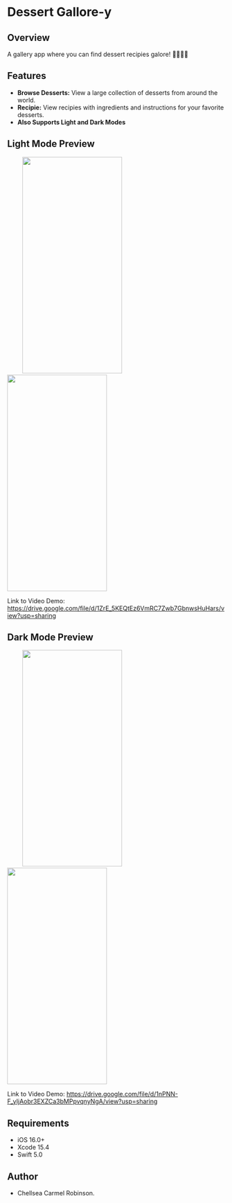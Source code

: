 # Dessert Gallore-y

## Overview
A gallery app where you can find dessert recipies galore! &#127849;&#127850;&#127854;&#127856;

## Features
- **Browse Desserts:** View a large collection of desserts from around the world.
- **Recipie:** View recipies with ingredients and instructions for your favorite desserts.
- **Also Supports Light and Dark Modes**

## Light Mode Preview

<p float="center">
  &nbsp;&nbsp;&nbsp;&nbsp;&nbsp;&nbsp;&nbsp;&nbsp;
  <img src="https://drive.google.com/uc?export=view&id=1gSli4_75Q_QSqgXAELDSHDbGExF2ySgG" width="230"  height="500" /> 
  &nbsp;&nbsp;&nbsp;&nbsp;&nbsp;&nbsp;&nbsp;&nbsp;
  <img src="https://drive.google.com/uc?export=view&id=18kegW2qS1imUmHAHDRKe4AMLZccZhxpW" width="230"  height=500"/> 
</p>

Link to Video Demo: https://drive.google.com/file/d/1ZrE_5KEQtEz6VmRC7Zwb7GbnwsHuHars/view?usp=sharing

## Dark Mode Preview

<p float="center">
  &nbsp;&nbsp;&nbsp;&nbsp;&nbsp;&nbsp;&nbsp;&nbsp;
  <img src="https://drive.google.com/uc?export=view&id=1q9R7cQQ-jC98V6cXdiT3kKybN36m2SHN" width="230" height="500" />
  &nbsp;&nbsp;&nbsp;&nbsp;&nbsp;&nbsp;&nbsp;&nbsp;
  <img src="https://drive.google.com/uc?export=view&id=1VFahEi5f0JbFY-DErlRqb9c_aI4Rt2oA" width="230"  height="500"/> 
</p>

Link to Video Demo: https://drive.google.com/file/d/1nPNN-F_yIjAobr3EXZCa3bMPpvqnyNgA/view?usp=sharing

## Requirements
- iOS 16.0+
- Xcode 15.4
- Swift 5.0


## Author
- Chellsea Carmel Robinson.
  
